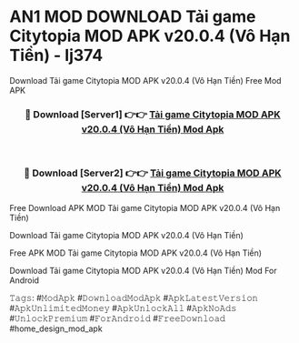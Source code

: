 # AN1 MOD DOWNLOAD Tải game Citytopia MOD APK v20.0.4 (Vô Hạn Tiền) - lj374
Download Tải game Citytopia MOD APK v20.0.4 (Vô Hạn Tiền) Free Mod APK

<div align="center">
<h3>🔴 Download [Server1] 👉👉 <a href="https://apk-comot.site?title=Tải_game_Citytopia_MOD_APK_v20.0.4_(Vô_Hạn_Tiền)">Tải game Citytopia MOD APK v20.0.4 (Vô Hạn Tiền) Mod Apk</a></h3><br>

<h3>🔴 Download [Server2] 👉👉 <a href="https://apk-comot.site?title=Tải_game_Citytopia_MOD_APK_v20.0.4_(Vô_Hạn_Tiền)">Tải game Citytopia MOD APK v20.0.4 (Vô Hạn Tiền) Mod Apk</a></h3>
</div>


Free Download APK MOD Tải game Citytopia MOD APK v20.0.4 (Vô Hạn Tiền)

Download Tải game Citytopia MOD APK v20.0.4 (Vô Hạn Tiền) 

Free APK MOD Tải game Citytopia MOD APK v20.0.4 (Vô Hạn Tiền) 

Download Tải game Citytopia MOD APK v20.0.4 (Vô Hạn Tiền) Mod For Android

𝚃𝚊𝚐𝚜: #𝙼𝚘𝚍𝙰𝚙𝚔 #𝙳𝚘𝚠𝚗𝚕𝚘𝚊𝚍𝙼𝚘𝚍𝙰𝚙𝚔 #𝙰𝚙𝚔𝙻𝚊𝚝𝚎𝚜𝚝𝚅𝚎𝚛𝚜𝚒𝚘𝚗 #𝙰𝚙𝚔𝚄𝚗𝚕𝚒𝚖𝚒𝚝𝚎𝚍𝙼𝚘𝚗𝚎𝚢 #𝙰𝚙𝚔𝚄𝚗𝚕𝚘𝚌𝚔𝙰𝚕𝚕 #𝙰𝚙𝚔𝙽𝚘𝙰𝚍𝚜 #𝚄𝚗𝚕𝚘𝚌𝚔𝙿𝚛𝚎𝚖𝚒𝚞𝚖 #𝙵𝚘𝚛𝙰𝚗𝚍𝚛𝚘𝚒𝚍 #𝙵𝚛𝚎𝚎𝙳𝚘𝚠𝚗𝚕𝚘𝚊𝚍 #home_design_mod_apk